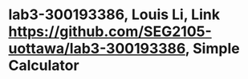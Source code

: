 # lab3-300193386, Louis Li, Link https://github.com/SEG2105-uottawa/lab3-300193386, Simple Calculator
